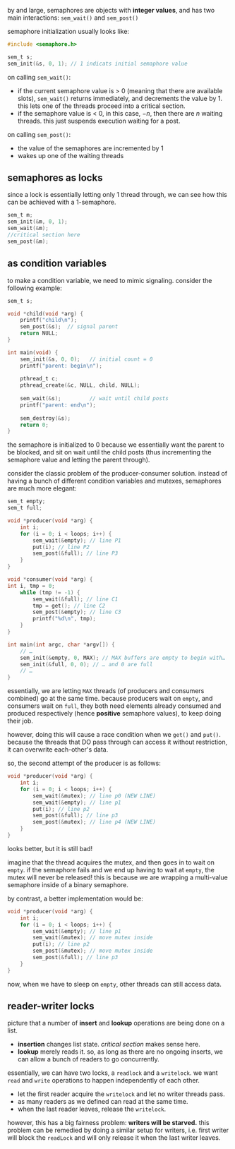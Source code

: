 by and large, semaphores are objects with **integer values**, and has two main interactions: `sem_wait()` and `sem_post()`

semaphore initialization usually looks like:

```c
#include <semaphore.h>

sem_t s;
sem_init(&s, 0, 1); // 1 indicats initial semaphore value
```

on calling `sem_wait()`:
- if the current semaphore value is > 0 (meaning that there are available slots), `sem_wait()` returns immediately, and decrements the value by 1. this lets one of the threads proceed into a critical section. 
- if the semaphore value is < 0, in this case, $-n$, then there are $n$ waiting threads. this just suspends execution waiting for a post.

on calling `sem_post()`:
- the value of the semaphores are incremented by 1
- wakes up one of the waiting threads

## semaphores as locks
since a lock is essentially letting only 1 thread through, we can see how this can be achieved with a 1-semaphore.

```c
sem_t m;
sem_init(&m, 0, 1);
sem_wait(&m);
//critical section here
sem_post(&m);
```

## as condition variables
to make a condition variable, we need to mimic signaling. consider the following example:

```c
sem_t s;

void *child(void *arg) {
    printf("child\n");
    sem_post(&s);  // signal parent
    return NULL;
}

int main(void) {
    sem_init(&s, 0, 0);   // initial count = 0
    printf("parent: begin\n");
	
    pthread_t c;
    pthread_create(&c, NULL, child, NULL);
	
    sem_wait(&s);         // wait until child posts
    printf("parent: end\n");
	
    sem_destroy(&s);
    return 0;
}
```

the semaphore is initialized to 0 because we essentially want the parent to be blocked, and sit on wait until the child posts (thus incrementing the semaphore value and letting the parent through).

consider the classic problem of the producer-consumer solution. instead of having a bunch of different condition variables and mutexes, semaphores are much more elegant:

```c
sem_t empty;
sem_t full;

void *producer(void *arg) {
	int i;
	for (i = 0; i < loops; i++) {
		sem_wait(&empty); // line P1
		put(i); // line P2
		sem_post(&full); // line P3
	}
}

void *consumer(void *arg) {
int i, tmp = 0;
	while (tmp != -1) {
		sem_wait(&full); // line C1
		tmp = get(); // line C2
		sem_post(&empty); // line C3
		printf("%d\n", tmp);
	}
}

int main(int argc, char *argv[]) {
	// …
	sem_init(&empty, 0, MAX); // MAX buffers are empty to begin with…
	sem_init(&full, 0, 0); // … and 0 are full
	// …
}
```

essentially, we are letting `MAX` threads (of producers and consumers combined) go at the same time. because producers wait on `empty`, and consumers wait on `full`, they both need elements already consumed and produced respectively (hence **positive** semaphore values), to keep doing their job.

however, doing this will cause a race condition when we `get()` and `put()`. because the threads that DO pass through can access it without restriction, it can overwrite each-other's data.

so, the second attempt of the producer is as follows: 

```c
void *producer(void *arg) {
	int i;
	for (i = 0; i < loops; i++) {
		sem_wait(&mutex); // line p0 (NEW LINE)
		sem_wait(&empty); // line p1
		put(i); // line p2
		sem_post(&full); // line p3
		sem_post(&mutex); // line p4 (NEW LINE)
	}
}
```

looks better, but it is still bad!

imagine that the thread acquires the mutex, and then goes in to wait on `empty`. if the semaphore fails and we end up having to wait at `empty`, the mutex will never be released! this is because we are wrapping a multi-value semaphore inside of a binary semaphore.

by contrast, a better implementation would be:

```c
void *producer(void *arg) {
	int i;
	for (i = 0; i < loops; i++) {
		sem_wait(&empty); // line p1
		sem_wait(&mutex); // move mutex inside
		put(i); // line p2
		sem_post(&mutex); // move mutex inside
		sem_post(&full); // line p3
	}
}
```

now, when we have to sleep on `empty`, other threads can still access data.

## reader-writer locks
picture that a number of **insert** and **lookup** operations are being done on a list.
- **insertion** changes list state. *critical section* makes sense here.
- **lookup** merely reads it. so, as long as there are no ongoing inserts, we can allow a bunch of readers to go concurrently.

essentially, we can have two locks, a `readlock` and a `writelock`. we want `read` and `write` operations to happen independently of each other.
- let the first reader acquire the `writelock` and let no writer threads pass.
- as many readers as we defined can read at the same time.
- when the last reader leaves, release the `writelock`.

however, this has a big fairness problem: **writers will be starved.** this problem can be remedied by doing a similar setup for writers, i.e. first writer will block the `readLock` and will only release it when the last writer leaves.

